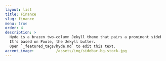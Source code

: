 ```yaml
---
layout: list
title: Finance
slug: finance
menu: true
order: 4
description: >
  Hyde is a brazen two-column Jekyll theme that pairs a prominent sidebar with uncomplicated content.
  It’s based on Poole, the Jekyll butler.
  Open `_featured_tags/hyde.md` to edit this text.
accent_image:          /assets/img/sidebar-bg-stock.jpg
---
```

